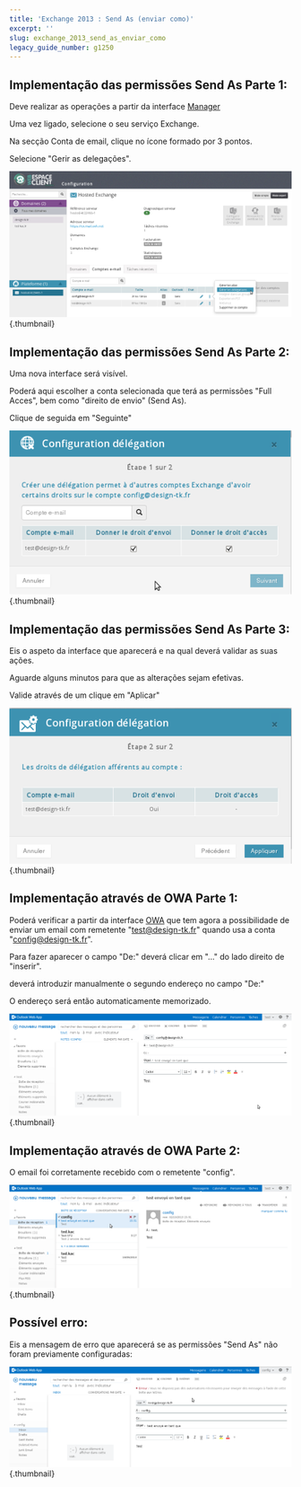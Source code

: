 ```yaml
---
title: 'Exchange 2013 : Send As (enviar como)'
excerpt: ''
slug: exchange_2013_send_as_enviar_como
legacy_guide_number: g1250
---
```



## Implementação das permissões Send As Parte 1:
Deve realizar as operações a partir da interface [Manager](https://www.ovh.com/manager/web/login.html)

Uma vez ligado, selecione o seu serviço Exchange.

Na secção Conta de email, clique no ícone formado por 3 pontos.

Selecione "Gerir as delegações".

![](images/img_1208.jpg){.thumbnail}


## Implementação das permissões Send As Parte 2:
Uma nova interface será visível.

Poderá aqui escolher a conta selecionada que terá as permissões "Full Acces", bem como "direito de envio" (Send As).

Clique de seguida em "Seguinte"

![](images/img_1209.jpg){.thumbnail}


## Implementação das permissões Send As Parte 3:
Eis o aspeto da interface que aparecerá e na qual deverá validar as suas ações.

Aguarde alguns minutos para que as alterações sejam efetivas.

Valide através de um clique em "Aplicar"

![](images/img_1063.jpg){.thumbnail}


## Implementação através de OWA Parte 1:
Poderá verificar a partir da interface [OWA](https://ex.mail.ovh.net/owa) que tem agora a possibilidade de enviar um email com remetente "test@design-tk.fr" quando usa a conta "config@design-tk.fr".

Para fazer aparecer o campo "De:" deverá clicar em "..." do lado direito de "inserir".

deverá introduzir manualmente o segundo endereço no campo "De:"

O endereço será então automaticamente memorizado.

![](images/img_1325.jpg){.thumbnail}


## Implementação através de OWA Parte 2:
O email foi corretamente recebido com o remetente "config".

![](images/img_1032.jpg){.thumbnail}


## Possível erro:
Eis a mensagem de erro que aparecerá se as permissões "Send As" não foram previamente configuradas:

![](images/img_1033.jpg){.thumbnail}

